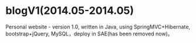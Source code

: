# blogV1(2014.05-2014.05)
Personal website - version 1.0, written in Java, using SpringMVC+Hibernate, bootstrap+jQuery, MySQL，deploy in SAE(has been removed now)。
